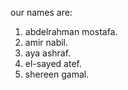 our names are:

  1. abdelrahman mostafa.
  2. amir nabil.
  3. aya ashraf.
  4. el-sayed atef.
  5. shereen gamal.
  
